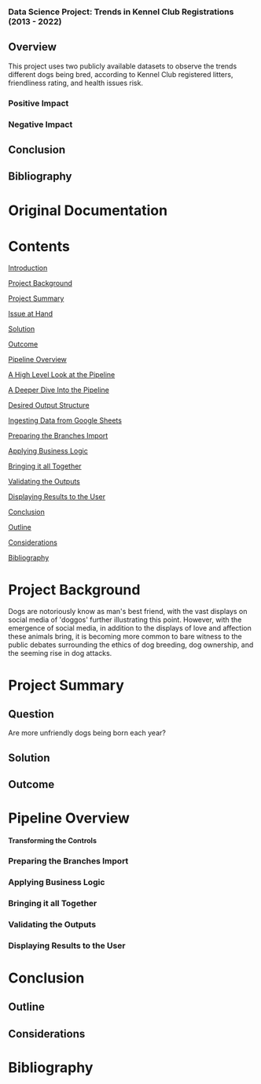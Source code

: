 
### Data Science Project: Trends in Kennel Club Registrations (2013 - 2022)


## Overview

This project uses two publicly available datasets to observe the trends different dogs being bred, according to Kennel Club registered litters, friendliness rating, and health issues risk.

### Positive Impact


### Negative Impact

## Conclusion


##  Bibliography


# Original Documentation

# Contents

[Introduction](#introduction)

[Project Background](#project-background)

[Project Summary](#project-summary)

[Issue at Hand](#issue-at-hand)

[Solution](#solution)

[Outcome](#outcome)

[Pipeline Overview](#pipeline-overview)

[A High Level Look at the Pipeline](#a-high-level-look-at-the-pipeline)

[A Deeper Dive Into the Pipeline](#_Toc124888952)

[Desired Output Structure](#desired-output-structure)

[Ingesting Data from Google Sheets](#ingesting-data-from-google-sheets)

[Preparing the Branches Import](#preparing-the-branches-import)

[Applying Business Logic](#applying-business-logic)

[Bringing it all Together](#bringing-it-all-together)

[Validating the Outputs](#validating-the-outputs)

[Displaying Results to the User](#displaying-results-to-the-user)

[Conclusion](#conclusion)

[Outline](#outline)

[Considerations](#considerations)

[Bibliography](#bibliography)


# Project Background
Dogs are notoriously know as man's best friend, with the vast displays on social media of 'doggos' further illustrating this point. However, with the emergence of social media, in addition to the displays of love and affection these animals bring, it is becoming more common to bare witness to the public debates surrounding the ethics of dog breeding, dog ownership, and the seeming rise in dog attacks.

# Project Summary

## Question
Are more unfriendly dogs being born each year?

## Solution

## Outcome


# Pipeline Overview


#### Transforming the Controls



### Preparing the Branches Import


### Applying Business Logic



### Bringing it all Together



### Validating the Outputs



### Displaying Results to the User


# Conclusion

## Outline



## Considerations



#  Bibliography

